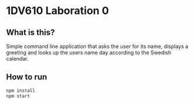 # 1DV610 Laboration 0



## What is this?

Simple command line application that asks the user for its name, displays a greeting and looks up the users name day according to the Swedish calendar.

## How to run

```bash
npm install
npm start
```
